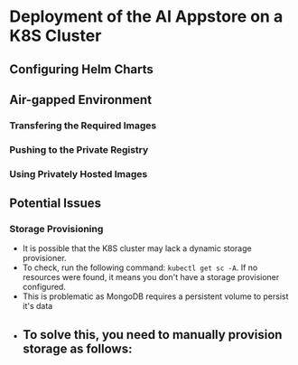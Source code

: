 # Deployment of the AI Appstore on a K8S Cluster

## Configuring Helm Charts

## Air-gapped Environment

### Transfering the Required Images

### Pushing to the Private Registry

### Using Privately Hosted Images

## Potential Issues

### Storage Provisioning

- It is possible that the K8S cluster may lack a dynamic storage provisioner.
- To check, run the following command: `kubectl get sc -A`. If no resources were found, it means you don't have a storage provisioner configured.
- This is problematic as MongoDB requires a persistent volume to persist it's data
- ## To solve this, you need to manually provision storage as follows:
